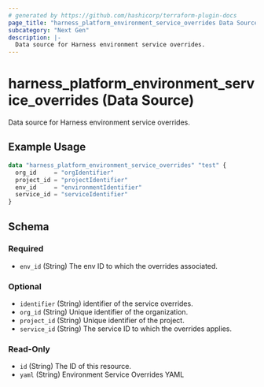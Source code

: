 ```yaml
---
# generated by https://github.com/hashicorp/terraform-plugin-docs
page_title: "harness_platform_environment_service_overrides Data Source - terraform-provider-harness"
subcategory: "Next Gen"
description: |-
  Data source for Harness environment service overrides.
---
```


# harness_platform_environment_service_overrides (Data Source)

Data source for Harness environment service overrides.

## Example Usage

```terraform
data "harness_platform_environment_service_overrides" "test" {
  org_id     = "orgIdentifier"
  project_id = "projectIdentifier"
  env_id     = "environmentIdentifier"
  service_id = "serviceIdentifier"
}
```

<!-- schema generated by tfplugindocs -->
## Schema

### Required

- `env_id` (String) The env ID to which the overrides associated.

### Optional

- `identifier` (String) identifier of the service overrides.
- `org_id` (String) Unique identifier of the organization.
- `project_id` (String) Unique identifier of the project.
- `service_id` (String) The service ID to which the overrides applies.

### Read-Only

- `id` (String) The ID of this resource.
- `yaml` (String) Environment Service Overrides YAML


